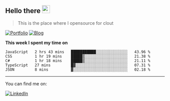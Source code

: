 <h2>Hello there <img src="https://camo.githubusercontent.com/2019d90b5d6b109833b6e130852e36fce013bb14/68747470733a2f2f63756c746f667468657061727479706172726f742e636f6d2f706172726f74732f68642f6c6170746f705f706172726f742e676966" width="25px"></h2>

>This is the place where I opensource for clout

[![Portfolio](https://img.shields.io/badge/web-portfolio-black)](https://izqalan.github.io/?utm_source=github&utm_medium=social&utm_campaign=portfolio)
[![Blog](https://img.shields.io/badge/dev-blog-15AC59)](https://blog.izqalan.dev/)

**This week I spent my time on**
<!--START_SECTION:waka-->
```text
JavaScript   2 hrs 43 mins   ███████████░░░░░░░░░░░░░░   43.96 % 
CSS          1 hr 19 mins    █████▒░░░░░░░░░░░░░░░░░░░   21.38 % 
C#           1 hr 18 mins    █████▒░░░░░░░░░░░░░░░░░░░   21.11 % 
TypeScript   27 mins         █▓░░░░░░░░░░░░░░░░░░░░░░░   07.31 % 
JSON         8 mins          ▓░░░░░░░░░░░░░░░░░░░░░░░░   02.18 % 
```
<!--END_SECTION:waka-->
___

You can find me on:

[![LinkedIn](https://img.omvr.io/linkedin.svg)](https://www.linkedin.com/in/izqalan/)
